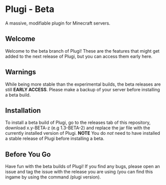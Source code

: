 # Plugi - Beta
A massive, modifiable plugin for Minecraft servers.

## Welcome
Welcome to the beta branch of Plugi! These are the features that might get added to the next release of Plugi, but you can access them early here.

## Warnings
While being more stable than the experimental builds, the beta releases are still **EARLY ACCESS**. Please make a backup of your server before installing a beta build.

## Installation
To install a beta build of Plugi, go to the releases tab of this repository, download x.y-BETA-z (e.g 1.3-BETA-2) and replace the jar file with the currently installed version of Plugi. **NOTE** You do *not* need to have installed a stable release of Plugi before installing a beta.

## Before You Go
Have fun with the beta builds of Plugi! If you find any bugs, please open an issue and tag the issue with the release you are using (you can find this ingame by using the command /plugi version).